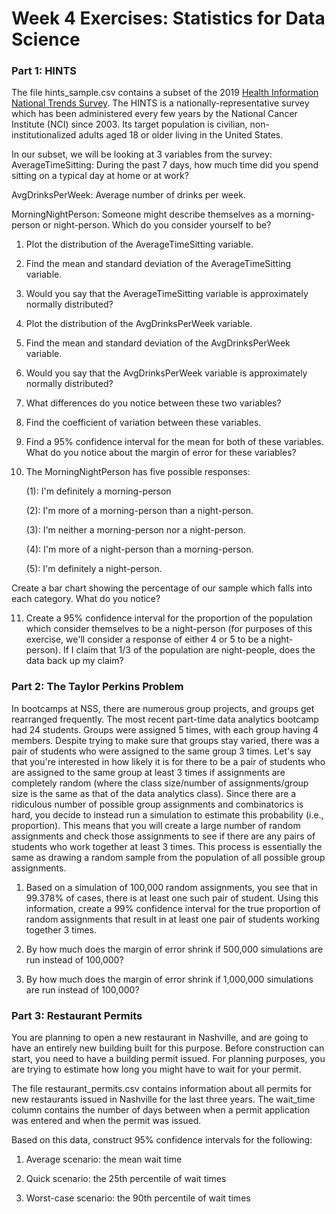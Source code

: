 # Week 4 Exercises: Statistics for Data Science

### Part 1: HINTS
 
The file hints_sample.csv contains a subset of the 2019 [Health Information National Trends Survey](https://hints.cancer.gov/). The HINTS is a nationally-representative survey which has been administered every few years by the National Cancer Institute (NCI) since 2003. Its target population is civilian, non-institutionalized adults aged 18 or older living in the United States.

In our subset, we will be looking at 3 variables from the survey:
AverageTimeSitting: During the past 7 days, how much time did you spend sitting on a typical day at home or at work?

AvgDrinksPerWeek: Average number of drinks per week.

MorningNightPerson: Someone might describe themselves as a morning-person or night-person. Which do you consider yourself to be?

1. Plot the distribution of the AverageTimeSitting variable.

2. Find the mean and standard deviation of the AverageTimeSitting variable.

3. Would you say that the AverageTimeSitting variable is approximately normally distributed?

4. Plot the distribution of the AvgDrinksPerWeek variable.

5. Find the mean and standard deviation of the AvgDrinksPerWeek variable.

6. Would you say that the AvgDrinksPerWeek variable is approximately normally distributed?

7. What differences do you notice between these two variables?

8. Find the coefficient of variation between these variables.

9. Find a 95\% confidence interval for the mean for both of these variables. What do you notice about the margin of error for these variables?

10. The MorningNightPerson has five possible responses:

    (1): I'm definitely a morning-person

    (2): I'm more of a morning-person than a night-person.

    (3): I'm neither a morning-person nor a night-person.

    (4): I'm more of a night-person than a morning-person.

    (5): I'm definitely a night-person.

Create a bar chart showing the percentage of our sample which falls into each category. What do you notice?

11. Create a 95\% confidence interval for the proportion of the population which consider themselves to be a night-person (for purposes of this exercise, we'll consider a response of either 4 or 5 to be a night-person).
If I claim that 1/3 of the population are night-people, does the data back up my claim?

### Part 2: The Taylor Perkins Problem 
In bootcamps at NSS, there are numerous group projects, and groups get rearranged frequently. The most recent part-time data analytics bootcamp had 24 students. Groups were assigned 5 times, with each group having 4 members. Despite trying to make sure that groups stay varied, there was a pair of students who were assigned to the same group 3 times. 
Let's say that you're interested in how likely it is for there to be a pair of students who are assigned to the same group at least 3 times if assignments are completely random (where the class size/number of assignments/group size is the same as that of the data analytics class). 
Since there are a ridiculous number of possible group assignments and combinatorics is hard, you decide to instead run a simulation to estimate this probability (i.e., proportion). This means that you will create a large number of random assignments and check those assignments to see if there are any pairs of students who work together at least 3 times. This process is essentially the same as drawing a random sample from the population of all possible group assignments. 

1. Based on a simulation of 100,000 random assignments, you see that in 99.378% of cases, there is at least one such pair of student. Using this information, create a 99% confidence interval for the true proportion of random assignments that result in at least one pair of students working together 3 times.

2. By how much does the margin of error shrink if 500,000 simulations are run instead of 100,000?

3. By how much does the margin of error shrink if 1,000,000 simulations are run instead of 100,000?

### Part 3: Restaurant Permits

You are planning to open a new restaurant in Nashville, and are going to have an entirely new building built for this purpose. Before construction can start, you need to have a building permit issued. For planning purposes, you are trying to estimate how long you might have to wait for your permit.

The file restaurant_permits.csv contains information about all permits for new restaurants issued in Nashville for the last three years. The wait_time column contains the number of days between when a permit application was entered and when the permit was issued.

Based on this data, construct 95% confidence intervals for the following:

1. Average scenario: the mean wait time

2. Quick scenario: the 25th percentile of wait times

3. Worst-case scenario: the 90th percentile of wait times
